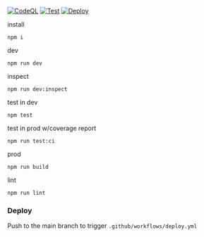 [![CodeQL](https://github.com/d-g-h/d-g-h.github.io/actions/workflows/github-code-scanning/codeql/badge.svg)](https://github.com/d-g-h/d-g-h.github.io/actions/workflows/github-code-scanning/codeql)
[![Test](https://github.com/d-g-h/d-g-h.github.io/actions/workflows/test.yml/badge.svg)](https://github.com/d-g-h/d-g-h.github.io/actions/workflows/test.yml)
[![Deploy](https://github.com/d-g-h/d-g-h.github.io/actions/workflows/deploy.yml/badge.svg)](https://github.com/d-g-h/d-g-h.github.io/actions/workflows/deploy.yml)

install

```
npm i
```

dev

```
npm run dev
```

inspect

```
npm run dev:inspect
```

test in dev

```
npm test
```

test in prod w/coverage report

```
npm run test:ci
```

prod

```
npm run build
```

lint

```
npm run lint
```

### Deploy

Push to the main branch to trigger `.github/workflows/deploy.yml`
